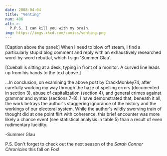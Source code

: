 ```yaml
---
date: 2008-04-04
title: "Venting"
num: 406
alt: >-
  P.P.S. I can kill you with my brain.
img: https://imgs.xkcd.com/comics/venting.png
---
```

[Caption above the panel:] When I need to blow off steam, I find a particularly stupid blog comment and reply with an exhaustively researched word-by-word rebuttal, which I sign 'Summer Glau'.

[Cueball is sitting at a desk, typing in front of a monitor. A curved line leads up from his hands to the text above.]

...In conclusion, on examining the above post by CrackMonkey74, after carefully working my way through the haze of spelling errors (documented in section 3), abuse of capitalization (section 4), and general crimes against grammar and syntax (sections 7-8), I have demonstrated that, beneath it all, the work betrays the author's staggering ignorance of the history and the workings of our electoral system. While the author's wildly swerving train of thought did at one point flirt with coherence, this brief encounter was more likely a chance event (see statistical analysis in table 5) than a result of even rudimentary lucidity.

-Summer Glau

P.S. Don't forget to check out the next season of the *Sarah Connor Chronicles* this fall on Fox!